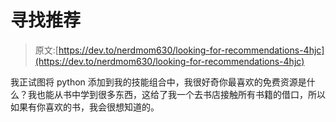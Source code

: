 # 寻找推荐

> 原文:[https://dev.to/nerdmom630/looking-for-recommendations-4hjc](https://dev.to/nerdmom630/looking-for-recommendations-4hjc)

我正试图将 python 添加到我的技能组合中，我很好奇你最喜欢的免费资源是什么？我也能从书中学到很多东西，这给了我一个去书店接触所有书籍的借口，所以如果有你喜欢的书，我会很想知道的。